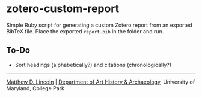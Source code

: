 zotero-custom-report
====================

Simple Ruby script for generating a custom Zotero report from an exported BibTeX file. Place the exported `report.bib` in the folder and run.

## To-Do

- Sort headings (alphabetically?) and citations (chronologically?)

***
[Matthew D. Lincoln](http://matthewlincoln.net) | [Department of Art History & Archaeology](http://arthistory.umd.edu), University of Maryland, College Park
